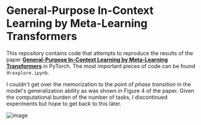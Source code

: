 # General-Purpose In-Context Learning by Meta-Learning Transformers

This repository contains code that attempts to reproduce the results of the paper [**General-Purpose In-Context Learning by Meta-Learning Transformers**](https://arxiv.org/pdf/2212.04458.pdf) in PyTorch. The most important pieces of code can be found in `explore.ipynb`.

I couldn't get over the memorization to the point of *phase transition* in the model's generalization ability as was shown in Figure 4 of the paper. Given the computational burden of the number of tasks, I discontinued experiments but hope to get back to this later.

![image](https://user-images.githubusercontent.com/50166527/217909957-b4c0076b-67ec-43f8-a969-c92a51adf8bc.png)
